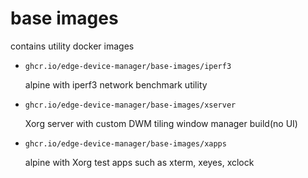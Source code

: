 # base images

contains utility docker images


- `ghcr.io/edge-device-manager/base-images/iperf3`

  alpine with iperf3 network benchmark utility

- `ghcr.io/edge-device-manager/base-images/xserver`

  Xorg server with custom DWM tiling window manager build(no UI)
  
- `ghcr.io/edge-device-manager/base-images/xapps`

  alpine with Xorg test apps such as xterm, xeyes, xclock
